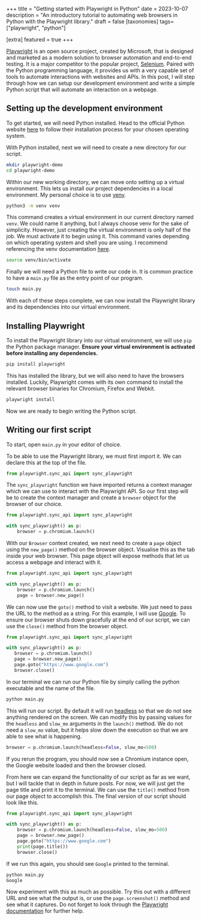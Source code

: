 +++
title = "Getting started with Playwright in Python"
date = 2023-10-07
description = "An introductory tutorial to automating web browsers in Python with the Playwright library."
draft = false
[taxonomies]
tags=["playwright", "python"]

[extra]
featured = true
+++

[Playwright](https://playwright.dev/) is an open source project, created by Microsoft, that is designed and marketed as a modern solution to browser automation and end-to-end testing. It is a major competitor to the popular project, [Selenium](https://www.selenium.dev). Paired with the Python programming language, it provides us with a very capable set of tools to automate interactions with websites and APIs. In this post, I will step through how we can setup our development environment and write a simple Python script that will automate an interaction on a webpage.

## Setting up the development environment
To get started, we will need Python installed. Head to the official Python website [here](https://www.python.org/downloads/) to follow their installation process for your chosen operating system.

With Python installed, next we will need to create a new directory for our script.
```sh
mkdir playwright-demo
cd playwright-demo
```

Within our new working directory, we can move onto setting up a virtual environment. This lets us install our project dependencies in a local environment. My personal choice is to use [venv](https://docs.python.org/3/library/venv.html).

```sh
python3 -m venv venv
```

This command creates a virtual environment in our current directory named `venv`. We could name it anything, but I always choose venv for the sake of simplicity. However, just creating the virtual environment is only half of the job. We must activate it to begin using it. This command varies depending on which operating system and shell you are using. I recommend referencing the venv documentation [here](https://docs.python.org/3/library/venv.html#how-venvs-work).

```sh
source venv/bin/activate
```

Finally we will need a Python file to write our code in. It is common practice to have a `main.py` file as the entry point of our program.

```sh
touch main.py
```

With each of these steps complete, we can now install the Playwright library and its dependencies into our virtual environment.

## Installing Playwright

To install the Playwright library into our virtual environment, we will use `pip` the Python package manager. **Ensure your virtual environment is activated before installing any dependencies.**

```sh
pip install playwright
```

This has installed the library, but we will also need to have the browsers installed. Luckily, Playwright comes with its own command to install the relevant browser binaries for Chromium, Firefox and Webkit.

```sh
playwright install
```

Now we are ready to begin writing the Python script.

## Writing our first script

To start, open `main.py` in your editor of choice.

To be able to use the Playwright library, we must first import it. We can declare this at the top of the file.
```python
from playwright.sync_api import sync_playwright
```

The `sync_playwright` function we have imported returns a context manager which we can use to interact with the Playwright API. So our first step will be to create the context manager and create a `browser` object for the browser of our choice.

```python
from playwright.sync_api import sync_playwright

with sync_playwright() as p:
    browser = p.chromium.launch()
```

With our `Browser` context created, we next need to create a `page` object using the `new_page()` method on the browser object. Visualise this as the tab inside your web browser. This page object will expose methods that let us access a webpage and interact with it.


```python
from playwright.sync_api import sync_playwright

with sync_playwright() as p:
    browser = p.chromium.launch()
    page = browser.new_page()
```

We can now use the `goto()` method to visit a website. We just need to pass the URL to the method as a string. For this example, I will use [Google](https://www.google.com). To ensure our browser shuts down gracefully at the end of our script, we can use the `close()` method from the browser object.

 ```python
from playwright.sync_api import sync_playwright

with sync_playwright() as p:
    browser = p.chromium.launch()
    page = browser.new_page()
    page.goto("https://www.google.com")
    browser.close()
```

In our terminal we can run our Python file by simply calling the python executable and the name of the file.
```sh
python main.py
```

This will run our script. By default it will run [headless](https://playwright.dev/python/docs/debug#headed-mode) so that we do not see anything rendered on the screen. We can modify this by passing values for the `headless` and `slow_mo` arguments in the `launch()` method. We do not need a `slow_mo` value, but it helps slow down the execution so that we are able to see what is happening.

```python
browser = p.chromium.launch(headless=False, slow_mo=500)
```

If you rerun the program, you should now see a Chromium instance open, the Google website loaded and then the browser closed.

From here we can expand the functionality of our script as far as we want, but I will tackle that in depth in future posts. For now, we will just get the page title and print it to the terminal. We can use the `title()` method from our page object to accomplish this. The final version of our script should look like this.

```python
from playwright.sync_api import sync_playwright

with sync_playwright() as p:
    browser = p.chromium.launch(headless=False, slow_mo=500)
    page = browser.new_page()
    page.goto("https://www.google.com")
    print(page.title())
    browser.close()
```

If we run this again, you should see `Google` printed to the terminal.

```sh
python main.py
Google
```

Now experiment with this as much as possible. Try this out with a different URL and see what the output is, or use the `page.screenshot()` method and see what it captures. Do not forget to look through the [Playwright documentation](https://playwright.dev/python/docs/library) for further help.